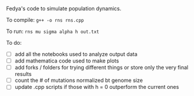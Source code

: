 Fedya's code to simulate population dynamics. 

To compile: `g++ -o rns rns.cpp`

To run: `rns mu sigma alpha h out.txt`

To do:  
- [ ] add all the notebooks used to analyze output data  
- [ ] add mathematica code used to make plots  
- [ ] add forks / folders for trying different things or store only the very final results
- [ ] count the # of mutations normalized bt genome size
- [ ] update .cpp scripts if those with h = 0 outperform the current ones
